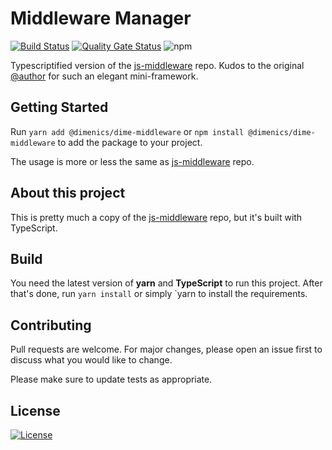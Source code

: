 # Middleware Manager

[![Build Status](https://dev.azure.com/dimenicsbe/Utilities/_apis/build/status/dimenics.ts-middleware?branchName=master)](https://dev.azure.com/dimenicsbe/Utilities/_build/latest?definitionId=140&branchName=master) [![Quality Gate Status](https://sonarcloud.io/api/project_badges/measure?project=dimenics_ts-middleware&metric=alert_status)](https://sonarcloud.io/dashboard?id=dimenics_ts-middleware) ![npm](https://img.shields.io/npm/v/@dimenics/dime-middleware)
   
Typescriptified version of the [js-middleware](https://github.com/unbug/js-middleware) repo. Kudos to the original [@author](https://github.com/unbug) for such an elegant mini-framework.

## Getting Started

Run `yarn add @dimenics/dime-middleware`  or `npm install @dimenics/dime-middleware` to add the package to your project.

The usage is more or less the same as [js-middleware](https://github.com/unbug/js-middleware) repo.

## About this project

This is pretty much a copy of the [js-middleware](https://github.com/unbug/js-middleware) repo, but it's built with TypeScript.

## Build

You need the latest version of **yarn** and **TypeScript** to run this project.
After that's done, run `yarn install` or simply `yarn to install the requirements.

## Contributing

Pull requests are welcome. For major changes, please open an issue first to discuss what you would like to change.

Please make sure to update tests as appropriate.

## License

[![License](http://img.shields.io/:license-mit-blue.svg?style=flat-square)](http://badges.mit-license.org)